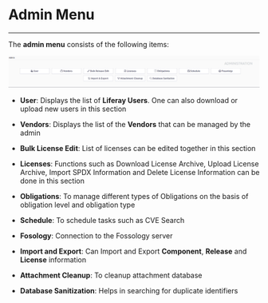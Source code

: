 [//]: # (Copyright Siemens AG, 2021. Part of the SW360 Portal Project)
[//]: # (This program and the accompanying materials are made)
[//]: # (available under the terms of the Eclipse Public License 2.0)
[//]: # (which is available at https://www.eclipse.org/legal/epl-2.0/)
[//]: # (SPDX-License-Identifier: EPL-2.0)

# Admin Menu
-------------------

The **admin menu** consists of the following items:

![Menu Items](ImagesBasic/admin_menu.png)

- **User**: Displays the list of **Liferay Users**. One can also download or upload new users in this section

- **Vendors**: Displays the list of the **Vendors** that can be managed by the admin

- **Bulk License Edit**: List of licenses can be edited together in this section

- **Licenses**: Functions such as Download License Archive, Upload License Archive, Import SPDX Information and Delete License Information can be done in this section

- **Obligations**: To manage different types of Obligations on the basis of obligation level and obligation type

- **Schedule**: To schedule tasks such as CVE Search

- **Fosology**: Connection to the Fossology server

- **Import and Export**: Can Import and Export **Component**, **Release** and **License** information

- **Attachment Cleanup**: To cleanup attachment database

- **Database Sanitization**: Helps in searching for duplicate identifiers